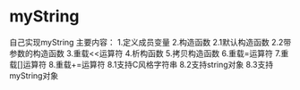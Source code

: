 # myString
自己实现myString
主要内容：
1.定义成员变量
2.构造函数
  2.1默认构造函数
  2.2带参数的构造函数
3.重载<<运算符
4.析构函数
5.拷贝构造函数
6.重载=运算符
7.重载[]运算符
8.重载+=运算符
  8.1支持C风格字符串
  8.2支持string对象
  8.3支持myString对象

